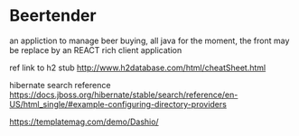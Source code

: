 # Beertender

an appliction to manage beer buying, all java for the moment, the front may be replace by an REACT rich client application 

ref link to h2 stub
http://www.h2database.com/html/cheatSheet.html


hibernate search reference
https://docs.jboss.org/hibernate/stable/search/reference/en-US/html_single/#example-configuring-directory-providers

https://templatemag.com/demo/Dashio/